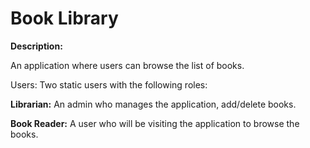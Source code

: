 # Book Library

**Description:**

An application where users can browse the list of books. 

Users: Two static users with the following roles:

**Librarian:** An admin who manages the application, add/delete books.

**Book Reader:** A user who will be visiting the application to browse the books.